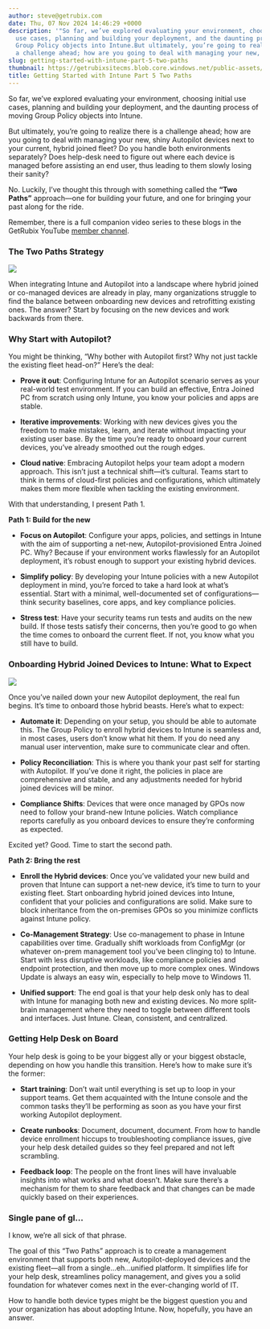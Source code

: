 ```yaml
---
author: steve@getrubix.com
date: Thu, 07 Nov 2024 14:46:29 +0000
description: '"So far, we’ve explored evaluating your environment, choosing initial
  use cases, planning and building your deployment, and the daunting process of moving
  Group Policy objects into Intune.But ultimately, you’re going to realize there is
  a challenge ahead; how are you going to deal with managing your new, shiny"'
slug: getting-started-with-intune-part-5-two-paths
thumbnail: https://getrubixsitecms.blob.core.windows.net/public-assets/content/v1/logo512.png
title: Getting Started with Intune Part 5 Two Paths
---
```


So far, we’ve explored evaluating your environment, choosing initial use cases, planning and building your deployment, and the daunting process of moving Group Policy objects into Intune.

But ultimately, you’re going to realize there is a challenge ahead; how are you going to deal with managing your new, shiny Autopilot devices next to your current, hybrid joined fleet? Do you handle both environments separately? Does help-desk need to figure out where each device is managed before assisting an end user, thus leading to them slowly losing their sanity?

No. Luckily, I’ve thought this through with something called the **“Two Paths”** approach—one for building your future, and one for bringing your past along for the ride.

Remember, there is a full companion video series to these blogs in the GetRubix YouTube [member channel](https://www.youtube.com/playlist?list=UUMOF6q8UjlE5AFO52ht-G_L6A).

### The Two Paths Strategy

![](https://getrubixsitecms.blob.core.windows.net/public-assets/content/v1/5dd365a31aa1fd743bc30b8e/49420d6e-e92d-4480-a445-b01c736dbac9/robot.png)

When integrating Intune and Autopilot into a landscape where hybrid joined or co-managed devices are already in play, many organizations struggle to find the balance between onboarding new devices and retrofitting existing ones. The answer? Start by focusing on the new devices and work backwards from there.

### Why Start with Autopilot?

You might be thinking, “Why bother with Autopilot first? Why not just tackle the existing fleet head-on?” Here’s the deal:

-   **Prove it out**: Configuring Intune for an Autopilot scenario serves as your real-world test environment. If you can build an effective, Entra Joined PC from scratch using only Intune, you know your policies and apps are stable.
    
-   **Iterative improvements**: Working with new devices gives you the freedom to make mistakes, learn, and iterate without impacting your existing user base. By the time you’re ready to onboard your current devices, you’ve already smoothed out the rough edges.
    
-   **Cloud native**: Embracing Autopilot helps your team adopt a modern approach. This isn’t just a technical shift—it’s cultural. Teams start to think in terms of cloud-first policies and configurations, which ultimately makes them more flexible when tackling the existing environment.
    

With that understanding, I present Path 1.

**Path 1: Build for the new**

-   **Focus on Autopilot**: Configure your apps, policies, and settings in Intune with the aim of supporting a net-new, Autopilot-provisioned Entra Joined PC. Why? Because if your environment works flawlessly for an Autopilot deployment, it’s robust enough to support your existing hybrid devices.
    
-   **Simplify policy**: By developing your Intune policies with a new Autopilot deployment in mind, you’re forced to take a hard look at what’s essential. Start with a minimal, well-documented set of configurations—think security baselines, core apps, and key compliance policies.
    
-   **Stress test**: Have your security teams run tests and audits on the new build. If those tests satisfy their concerns, then you’re good to go when the time comes to onboard the current fleet. If not, you know what you still have to build.
    

### Onboarding Hybrid Joined Devices to Intune: What to Expect

![](https://getrubixsitecms.blob.core.windows.net/public-assets/content/v1/5dd365a31aa1fd743bc30b8e/7037e50f-4458-49c4-ba35-40fe7ca7c5ca/the-avengers-marvel.gif)

Once you’ve nailed down your new Autopilot deployment, the real fun begins. It’s time to onboard those hybrid beasts. Here’s what to expect:

-   **Automate it**: Depending on your setup, you should be able to automate this. The Group Policy to enroll hybrid devices to Intune is seamless and, in most cases, users don’t know what hit them. If you do need any manual user intervention, make sure to communicate clear and often.
    
-   **Policy Reconciliation**: This is where you thank your past self for starting with Autopilot. If you’ve done it right, the policies in place are comprehensive and stable, and any adjustments needed for hybrid joined devices will be minor.
    
-   **Compliance Shifts**: Devices that were once managed by GPOs now need to follow your brand-new Intune policies. Watch compliance reports carefully as you onboard devices to ensure they’re conforming as expected.
    

Excited yet? Good. Time to start the second path.

**Path 2: Bring the rest**

-   **Enroll the Hybrid devices**: Once you’ve validated your new build and proven that Intune can support a net-new device, it’s time to turn to your existing fleet. Start onboarding hybrid joined devices into Intune, confident that your policies and configurations are solid. Make sure to block inheritance from the on-premises GPOs so you minimize conflicts against Intune policy.
    
-   **Co-Management Strategy**: Use co-management to phase in Intune capabilities over time. Gradually shift workloads from ConfigMgr (or whatever on-prem management tool you’ve been clinging to) to Intune. Start with less disruptive workloads, like compliance policies and endpoint protection, and then move up to more complex ones. Windows Update is always an easy win, especially to help move to Windows 11.
    
-   **Unified support**: The end goal is that your help desk only has to deal with Intune for managing both new and existing devices. No more split-brain management where they need to toggle between different tools and interfaces. Just Intune. Clean, consistent, and centralized.
    

### Getting Help Desk on Board

Your help desk is going to be your biggest ally or your biggest obstacle, depending on how you handle this transition. Here’s how to make sure it’s the former:

-   **Start training**: Don’t wait until everything is set up to loop in your support teams. Get them acquainted with the Intune console and the common tasks they’ll be performing as soon as you have your first working Autopilot deployment.
    
-   **Create runbooks**: Document, document, document. From how to handle device enrollment hiccups to troubleshooting compliance issues, give your help desk detailed guides so they feel prepared and not left scrambling.
    
-   **Feedback loop**: The people on the front lines will have invaluable insights into what works and what doesn’t. Make sure there’s a mechanism for them to share feedback and that changes can be made quickly based on their experiences.
    

### Single pane of gl…

I know, we’re all sick of that phrase.

The goal of this “Two Paths” approach is to create a management environment that supports both new, Autopilot-deployed devices and the existing fleet—all from a single…eh…unified platform. It simplifies life for your help desk, streamlines policy management, and gives you a solid foundation for whatever comes next in the ever-changing world of IT.

How to handle both device types might be the biggest question you and your organization has about adopting Intune. Now, hopefully, you have an answer.